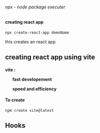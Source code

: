 ###### npx - node package executer

#### creating react app

`npx create-react-app demoName`

<p> this creates an react app</p>

## creating react app using vite

<h4> vite : <ol > fast developement</ol>
<ol> speed and efficiency</ol>
 </h4>


#### To create

`npm create vite@latest`

## Hooks 

> 
